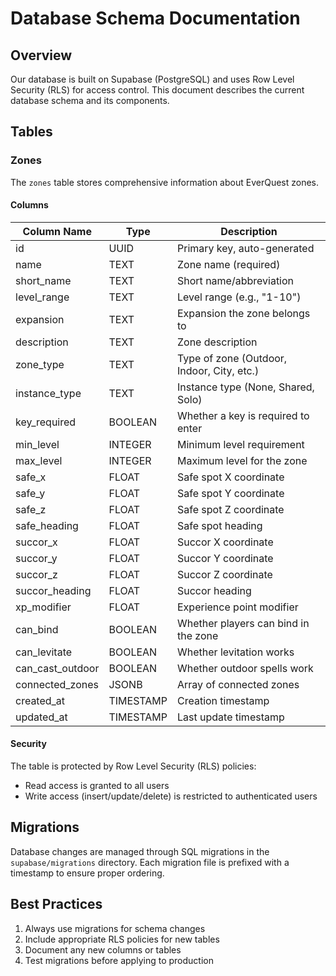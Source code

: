# Database Schema Documentation

## Overview

Our database is built on Supabase (PostgreSQL) and uses Row Level Security (RLS) for access control. This document describes the current database schema and its components.

## Tables

### Zones

The `zones` table stores comprehensive information about EverQuest zones.

#### Columns

| Column Name | Type | Description |
|------------|------|-------------|
| id | UUID | Primary key, auto-generated |
| name | TEXT | Zone name (required) |
| short_name | TEXT | Short name/abbreviation |
| level_range | TEXT | Level range (e.g., "1-10") |
| expansion | TEXT | Expansion the zone belongs to |
| description | TEXT | Zone description |
| zone_type | TEXT | Type of zone (Outdoor, Indoor, City, etc.) |
| instance_type | TEXT | Instance type (None, Shared, Solo) |
| key_required | BOOLEAN | Whether a key is required to enter |
| min_level | INTEGER | Minimum level requirement |
| max_level | INTEGER | Maximum level for the zone |
| safe_x | FLOAT | Safe spot X coordinate |
| safe_y | FLOAT | Safe spot Y coordinate |
| safe_z | FLOAT | Safe spot Z coordinate |
| safe_heading | FLOAT | Safe spot heading |
| succor_x | FLOAT | Succor X coordinate |
| succor_y | FLOAT | Succor Y coordinate |
| succor_z | FLOAT | Succor Z coordinate |
| succor_heading | FLOAT | Succor heading |
| xp_modifier | FLOAT | Experience point modifier |
| can_bind | BOOLEAN | Whether players can bind in the zone |
| can_levitate | BOOLEAN | Whether levitation works |
| can_cast_outdoor | BOOLEAN | Whether outdoor spells work |
| connected_zones | JSONB | Array of connected zones |
| created_at | TIMESTAMP | Creation timestamp |
| updated_at | TIMESTAMP | Last update timestamp |

#### Security

The table is protected by Row Level Security (RLS) policies:
- Read access is granted to all users
- Write access (insert/update/delete) is restricted to authenticated users

## Migrations

Database changes are managed through SQL migrations in the `supabase/migrations` directory. Each migration file is prefixed with a timestamp to ensure proper ordering.

## Best Practices

1. Always use migrations for schema changes
2. Include appropriate RLS policies for new tables
3. Document any new columns or tables
4. Test migrations before applying to production 